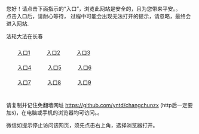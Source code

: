 您好！请点击下面指示的“入口”，浏览此网站是安全的，且为您带来平安。。 <br/>
点击入口后，请耐心等待， 过程中可能会出现无法打开的提示，请忽略，最终会进入网站. </br>

法轮大法在长春<br/>
<div style="padding:10px"><a style="margin:20px" target="_blank" href="https://dqalmhckz9zp7.cloudfront.net/2Qpsp?dwiyruoh" id="ccLink1" rel="nofollow">入口1</a> <a target="_blank" style="margin:20px" href="https://d3pmwiu02ps53g.cloudfront.net/2Qpsp?xmygnzsm" id="ccLink2" rel="nofollow">入口2</a> <a style="margin:20px" target="_blank" href="https://d1mhp9n4vdupvu.cloudfront.net/2Qpsp?fzlps" id="ccLink3" rel="nofollow">入口3</a></div>

<div style="padding:10px" ><a style="margin:20px" target="_blank" href="https://dqalmhckz9zp7.cloudfront.net/2Qpsp?dwiyruoh" id="ccLink4" rel="nofollow">入口4</a> <a style="margin:20px" href="https://d3pmwiu02ps53g.cloudfront.net/2Qpsp?xmygnzsm" target="_blank" id="ccLink5" rel="nofollow">入口5</a> <a style="margin:20px" href="https://d1mhp9n4vdupvu.cloudfront.net/2Qpsp?fzlps" target="_blank" id="ccLink6" rel="nofollow">入口6</a></div>

<div style="padding:10px"><a style="margin:20px" target="_blank" href="https://dqalmhckz9zp7.cloudfront.net/2Qpsp?dwiyruoh" id="ccLink7" rel="nofollow">入口7</a> <a style="margin:20px" href="https://d3pmwiu02ps53g.cloudfront.net/2Qpsp?xmygnzsm" target="_blank" id="ccLink8" rel="nofollow">入口8</a> <a style="margin:20px" target="_blank" href="https://d1mhp9n4vdupvu.cloudfront.net/2Qpsp?fzlps" id="ccLink9" rel="nofollow">入口9</a></div>

<br/>



请复制并记住免翻墙网址 https://github.com/yntd/changchunzx (http后一定要加s)，在电脑或手机的浏览器均可访问。。<br/>

微信如提示停止访问该网页，须先点击右上角，选择浏览器打开。
